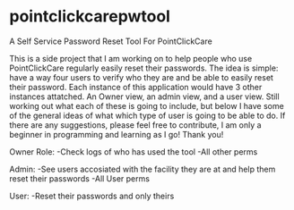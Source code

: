 # pointclickcarepwtool
A Self Service Password Reset Tool For PointClickCare

This is a side project that I am working on to help people who use PointClickCare regularly easily reset their passwords. The idea is simple: have a way
four users to verify who they are and be able to easily reset their password. Each instance of this application would have 3 other instances attatched.
An Owner view, an admin view, and a user view. Still working out what each of these is going to include, but below I have some of the general ideas of what
which type of user is going to be able to do. If there are any suggestions, please feel free to contribute, I am only a beginner in programming and learning
as I go! Thank you!



Owner Role: 
  -Check logs of who has used the tool
  -All other perms
  
  
 Admin:
  -See users accosiated with the facility they are at and help them reset their passwords
  -All User perms
  
 User: 
  -Reset their passwords and only theirs
